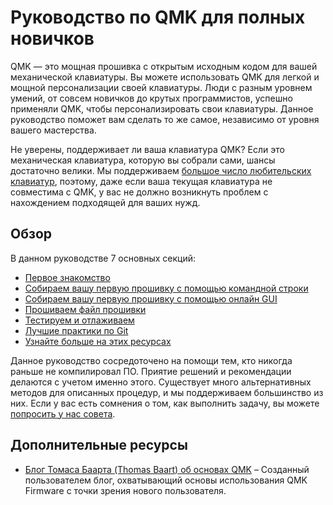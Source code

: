 # Руководство по QMK для полных новичков

QMK ― это мощная прошивка с открытым исходным кодом для вашей механической клавиатуры. Вы можете использовать QMK для легкой и мощной персонализации своей клавиатуры. Люди с разным уровнем умений, от совсем новичков до крутых программистов, успешно применяли QMK, чтобы персонализировать свои клавиатуры. Данное руководство поможет вам сделать то же самое, независимо от уровня вашего мастерства.

Не уверены, поддерживает ли ваша клавиатура QMK? Если это механическая клавиатура, которую вы собрали сами, шансы достаточно велики. Мы поддерживаем [большое число любительских клавиатур](https://qmk.fm/keyboards/), поэтому, даже если ваша текущая клавиатура не совместима с QMK, у вас не должно возникнуть проблем с нахождением подходящей для ваших нужд.

## Обзор

В данном руководстве 7 основных секций:

* [Первое знакомство](tutorial_getting_started.md)
* [Собираем вашу первую прошивку с помощью командной строки](tutorial_building_firmware.md)
* [Собираем вашу первую прошивку с помощью онлайн GUI](tutorial_building_firmware_configurator.md)
* [Прошиваем файл прошивки](tutorial_flashing.md)
* [Тестируем и отлаживаем](tutorial_testing_debugging.md)
* [Лучшие практики по Git](tutorial_best_practices.md)
* [Узнайте больше на этих ресурсах](tutorial_learn_more_resources.md)

Данное руководство сосредоточено на помощи тем, кто никогда раньше не компилировал ПО. Приятие решений и рекомендации делаются с учетом именно этого. Существует много альтернативных методов для описанных процедур, и мы поддерживаем большинство из них. Если у вас есть сомнения о том, как выполнить задачу, вы можете [попросить у нас совета](getting_started_getting_help.md).

## Дополнительные ресурсы

* [Блог Томаса Баарта (Thomas Baart) об основах QMK](https://thomasbaart.nl/category/mechanical-keyboards/firmware/qmk/qmk-basics/) – Созданный пользователем блог, охватывающий основы использования QMK Firmware с точки зрения нового пользователя.
